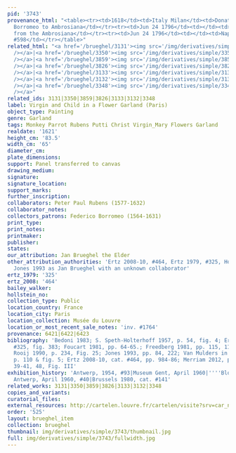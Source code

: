 ```yaml
---
pid: '3743'
provenance_html: "<table><tr><td>1618</td><td>Italy Milan</td><td>Donated by Cardinal
  Borromeo to Ambrosiana</td></tr><tr><td>Jun 24 1796</td><td></td><td>Stolen by Napoleon
  from the Ambrosiana</td></tr><tr><td>Jun 24 1796</td><td></td><td>Napoleon inv.
  #598</td></tr></table>"
related_html: "<a href='/brueghel/3131'><img src='/img/derivatives/simple/3131/thumbnail.jpg'
  /></a>|<a href='/brueghel/3350'><img src='/img/derivatives/simple/3350/thumbnail.jpg'
  /></a>|<a href='/brueghel/3859'><img src='/img/derivatives/simple/3859/thumbnail.jpg'
  /></a>|<a href='/brueghel/3826'><img src='/img/derivatives/simple/3826/thumbnail.jpg'
  /></a>|<a href='/brueghel/3133'><img src='/img/derivatives/simple/3133/thumbnail.jpg'
  /></a>|<a href='/brueghel/3132'><img src='/img/derivatives/simple/3132/thumbnail.jpg'
  /></a>|<a href='/brueghel/3348'><img src='/img/derivatives/simple/3348/thumbnail.jpg'
  /></a>"
related_ids: 3131|3350|3859|3826|3133|3132|3348
label: Virgin and Child in a Flower Garland (Paris)
object_type: Painting
genre: Garland
tags: Monkey Parrot Rubens Putti Christ Virgin_Mary Flowers Garland
realdate: '1621'
height_cm: '83.5'
width_cm: '65'
diameter_cm:
plate_dimensions:
support: Panel transferred to canvas
drawing_medium:
signature:
signature_location:
support_marks:
further_inscription:
collaborators: Peter Paul Rubens (1577-1632)
collaborator_notes:
collectors_patrons: Federico Borromeo (1564-1631)
print_type:
print_notes:
printmaker:
publisher:
states:
our_attribution: Jan Brueghel the Elder
other_attribution_authorities: 'Ertz 2008-10, #464, Ertz 1979, #325, Honig database,
  Jones 1993 as Jan Brueghel with an unknown collaborator'
ertz_1979: '325'
ertz_2008: '464'
bailey_walker:
hollstein_no:
collection_type: Public
location_country: France
location_city: Paris
location_collection: Musée du Louvre
location_or_most_recent_sale_notes: 'inv. #1764'
provenance: 6421|6422|6423
bibliography: 'Bedoni 1983; S. Speth-Holterhoff 1957, p. 54, fig. 4; Ertz 1979, cat.
  #325, fig. 383; Foucart 1981, pp. 64-65.; Freedberg 1981, pp. 115, 118-119; Brenninkmeijer-De
  Rooij 1990, p. 234, Fig. 25; Jones 1993, pp. 84, 222; Van Mulders in Brussels 2007,
  p. 110 & fig. 5; Ertz 2008-10, cat. #464, pp. 984-86; Merriam 2012, pp. 21-2, 36,
  39-41, 48, Fig. III'
exhibition_history: 'Antwerp, 1954, #93|Museum Gent, April 1960|''''Bloemen en Tuin'''',
  Antwerp, April 1960, #40|Brussels 1980, cat. #141'
related_works: 3131|3350|3859|3826|3133|3132|3348
copies_and_variants:
curatorial_files:
external_resources: http://cartelen.louvre.fr/cartelen/visite?srv=car_not_frame&idNotice=5626&langue=en
order: '525'
layout: brueghel_item
collection: brueghel
thumbnail: img/derivatives/simple/3743/thumbnail.jpg
full: img/derivatives/simple/3743/fullwidth.jpg
---
```

